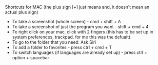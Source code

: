 Shortcuts for MAC (the plus sign [+] just means and, it doesn't mean an actual plus sign) 

- To take a screenshot (whole screen) - cmd + shift + A
- To take a screenshot of just the program you want - shift + cmd + 4
- To right click on your mac, click with 2 fingers (this has to be set up in system preferences, trackpad. for me this was the defualt).  
- To go to the folder that you need: Ask Siri
- To add a folder to favorites - press ctrl + cmd + T
- To switch languages (if languages are already set up) - press ctrl + option + spacebar
